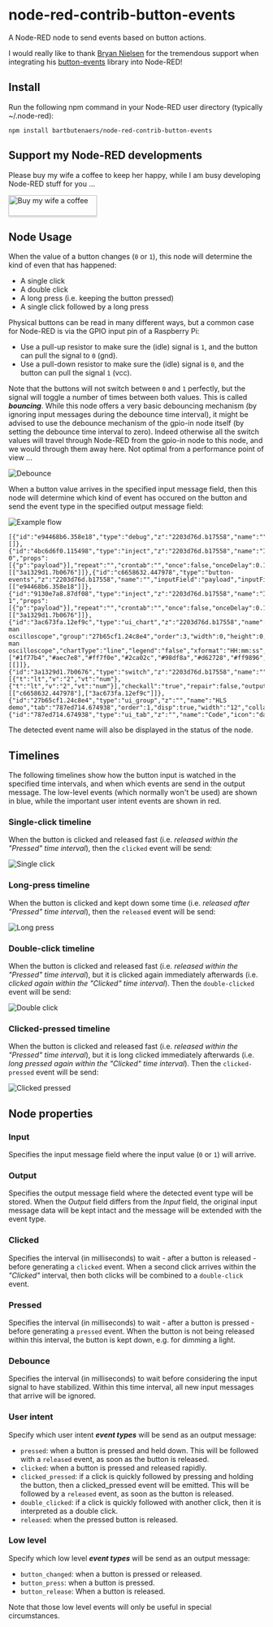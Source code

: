 # node-red-contrib-button-events
A Node-RED node to send events based on button actions.

I would really like to thank [Bryan Nielsen](https://github.com/bnielsen1965) for the tremendous support when integrating his [button-events](https://github.com/bnielsen1965/button-events) library into Node-RED!

## Install
Run the following npm command in your Node-RED user directory (typically ~/.node-red):
```
npm install bartbutenaers/node-red-contrib-button-events
```

## Support my Node-RED developments

Please buy my wife a coffee to keep her happy, while I am busy developing Node-RED stuff for you ...

<a href="https://www.buymeacoffee.com/bartbutenaers" target="_blank"><img src="https://www.buymeacoffee.com/assets/img/custom_images/orange_img.png" alt="Buy my wife a coffee" style="height: 41px !important;width: 174px !important;box-shadow: 0px 3px 2px 0px rgba(190, 190, 190, 0.5) !important;-webkit-box-shadow: 0px 3px 2px 0px rgba(190, 190, 190, 0.5) !important;" ></a>

## Node Usage

When the value of a button changes (`0` or `1`), this node will determine the kind of even that has happened:
+ A single click
+ A double click
+ A long press (i.e. keeping the button pressed)
+ A single click followed by a long press

Physical buttons can be read in many different ways, but a common case for Node-RED is via the GPIO input pin of a Raspberry Pi:
+ Use a pull-up resistor to make sure the (idle) signal is `1`, and the button can pull the signal to `0` (gnd).
+ Use a pull-down resistor to make sure the (idle) signal is `0`, and the button can pull the signal `1` (vcc).

Note that the buttons will not switch between `0` and `1` perfectly, but the signal will toggle a number of times between both values.  This is called ***bouncing***.  While this node offers a very basic debouncing mechanism (by ignoring input messages during the debounce time interval), it might be advised to use the debounce mechanism of the gpio-in node itself (by setting the debounce time interval to zero).  Indeed otherwise all the switch values will travel through Node-RED from the gpio-in node to this node, and we would through them away here.  Not optimal from a performance point of view ...

![Debounce](https://user-images.githubusercontent.com/14224149/94918732-709e1f00-04b3-11eb-9b08-f252a4431798.png)

When a button value  arrives in the specified input message field, then this node will determine which kind of event has occured on the button and send the event type in the specified output message field:

![Example flow](https://user-images.githubusercontent.com/14224149/94481191-a56e5580-01d7-11eb-8a3c-a0f13883eb0c.png)
```
[{"id":"e94468b6.358e18","type":"debug","z":"2203d76d.b17558","name":"","active":true,"tosidebar":true,"console":false,"tostatus":false,"complete":"false","statusVal":"","statusType":"auto","x":950,"y":260,"wires":[]},{"id":"4bc6d6f0.115498","type":"inject","z":"2203d76d.b17558","name":"Inject 0","props":[{"p":"payload"}],"repeat":"","crontab":"","once":false,"onceDelay":0.1,"topic":"","payload":"0","payloadType":"num","x":350,"y":260,"wires":[["3a1329d1.7b0676"]]},{"id":"c6658632.447978","type":"button-events","z":"2203d76d.b17558","name":"","inputField":"payload","inputFieldType":"msg","outputField":"payload","outputFieldType":"msg","idleValue":"1","clickedInterval":"2000","pressedInterval":"5000","debounceInterval":"200","triggerPressed":true,"triggerClicked":true,"triggerClickedPressed":true,"triggerDoubleClicked":true,"triggerReleased":true,"buttonChanged":false,"buttonPress":false,"buttonRelease":false,"x":720,"y":260,"wires":[["e94468b6.358e18"]]},{"id":"9130e7a8.87df08","type":"inject","z":"2203d76d.b17558","name":"Inject 1","props":[{"p":"payload"}],"repeat":"","crontab":"","once":false,"onceDelay":0.1,"topic":"","payload":"1","payloadType":"num","x":350,"y":320,"wires":[["3a1329d1.7b0676"]]},{"id":"3ac673fa.12ef9c","type":"ui_chart","z":"2203d76d.b17558","name":"Poor man oscilloscope","group":"27b65cf1.24c8e4","order":3,"width":0,"height":0,"label":"Poor man oscilloscope","chartType":"line","legend":"false","xformat":"HH:mm:ss","interpolate":"step","nodata":"","dot":false,"ymin":"0","ymax":"2","removeOlder":1,"removeOlderPoints":"","removeOlderUnit":"3600","cutout":0,"useOneColor":false,"useUTC":false,"colors":["#1f77b4","#aec7e8","#ff7f0e","#2ca02c","#98df8a","#d62728","#ff9896","#9467bd","#c5b0d5"],"useOldStyle":false,"outputs":1,"x":740,"y":320,"wires":[[]]},{"id":"3a1329d1.7b0676","type":"switch","z":"2203d76d.b17558","name":"","property":"payload","propertyType":"msg","rules":[{"t":"lt","v":"2","vt":"num"},{"t":"lt","v":"2","vt":"num"}],"checkall":"true","repair":false,"outputs":2,"x":530,"y":280,"wires":[["c6658632.447978"],["3ac673fa.12ef9c"]]},{"id":"27b65cf1.24c8e4","type":"ui_group","z":"","name":"HLS demo","tab":"787ed714.674938","order":1,"disp":true,"width":"12","collapse":false},{"id":"787ed714.674938","type":"ui_tab","z":"","name":"Code","icon":"dashboard","order":1,"disabled":false,"hidden":false}]
```
The detected event name will also be displayed in the status of the node.

## Timelines

The following timelines show how the button input is watched in the specified time intervals, and when which events are send in the output message.  The low-level events (which normally won't be used) are shown in blue, while the important user intent events are shown in red.

### Single-click timeline

When the button is clicked and released fast (i.e. *released within the "Pressed" time interval*), then the `clicked` event will be send:

![Single click](https://user-images.githubusercontent.com/14224149/94899160-142b0780-0493-11eb-83c8-fe181b18f9eb.png)

### Long-press timeline

When the button is clicked and kept down some time (i.e. *released after "Pressed" time interval*), then the `released` event will be send:

![Long press](https://user-images.githubusercontent.com/14224149/94899214-33299980-0493-11eb-8f03-5be40ff21472.png)

### Double-click timeline

When the button is clicked and released fast (i.e. *released within the "Pressed" time interval*), but it is clicked again immediately afterwards (i.e. *clicked again within the "Clicked" time interval*).  Then the `double-clicked` event will be send:

![Double click](https://user-images.githubusercontent.com/14224149/94899285-53595880-0493-11eb-8c35-8da5ed73b5ad.png)

### Clicked-pressed timeline

When the button is clicked and released fast (i.e. *released within the "Pressed" time interval*), but it is long clicked immediately afterwards (i.e. *long pressed again within the "Clicked" time interval*).  Then the `clicked-pressed` event will be send:

![Clicked pressed](https://user-images.githubusercontent.com/14224149/94899382-7f74d980-0493-11eb-9dd1-90be390dda8c.png)

## Node properties

### Input
Specifies the input message field where the input value (`0` or `1`) will arrive.

### Output
Specifies the output message field where the detected event type will be stored.  When the *Output* field differs from the *Input* field, the original input message data will be kept intact and the message will be extended with the event type.

### Clicked
Specifies the interval (in milliseconds) to wait - after a button is released - before generating a `clicked` event.  When a second click arrives within the *"Clicked"* interval, then both clicks will be combined to a `double-click` event.

### Pressed
Specifies the interval (in milliseconds) to wait - after a button is pressed - before generating a `pressed` event.  When the button is not being released within this interval, the button is kept down, e.g. for dimming a light.

### Debounce
Specifies the interval (in milliseconds) to wait before considering the input signal to have stabilized.  Within this time interval, all new input messages that arrive will be ignored.

### User intent
Specify which user intent ***event types*** will be send as an output message:

+ `pressed`: when a button is pressed and held down. This will be followed with a `released` event, as soon as the button is released.
+ `clicked`: when a button is pressed and released rapidly.
+ `clicked_pressed`: if a click is quickly followed by pressing and holding the button, then a clicked_pressed event will be emitted. This will be followed by a `released` event, as soon as the button is released.
+ `double_clicked`: if a click is quickly followed with another click, then it is interpreted as a double click.
+ `released`: when the pressed button is released.

### Low level
Specify which low level ***event types*** will be send as an output message:

+ `button_changed`: when a button is pressed or released.
+ `button_press`: when a button is pressed.
+ `button_release`: When a button is released.

Note that those low level events will only be useful in special circumstances.
